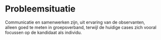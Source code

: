# Probleemsituatie
Communicatie en samenwerken zijn, uit ervaring van de observanten, alleen goed te meten in groepsverband, terwijl de huidige cases zich vooral focussen op de kandidaat als individu.